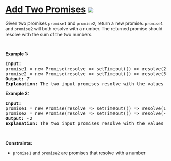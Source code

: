 
# [Add Two Promises](https://leetcode.com/problems/add-two-promises) ![](https://img.shields.io/badge/Easy-green)

Given two promises <code>promise1</code> and <code>promise2</code>, return a new promise. <code>promise1</code> and <code>promise2</code>&nbsp;will both resolve with a number. The returned promise should resolve with the sum of the two numbers.
<p>&nbsp;</p>
<p><strong class="example">Example 1:</strong></p>

<pre>
<strong>Input:</strong> 
promise1 = new Promise(resolve =&gt; setTimeout(() =&gt; resolve(2), 20)), 
promise2 = new Promise(resolve =&gt; setTimeout(() =&gt; resolve(5), 60))
<strong>Output:</strong> 7
<strong>Explanation:</strong> The two input promises resolve with the values of 2 and 5 respectively. The returned promise should resolve with a value of 2 + 5 = 7. The time the returned promise resolves is not judged for this problem.
</pre>

<p><strong class="example">Example 2:</strong></p>

<pre>
<strong>Input:</strong> 
promise1 = new Promise(resolve =&gt; setTimeout(() =&gt; resolve(10), 50)), 
promise2 = new Promise(resolve =&gt; setTimeout(() =&gt; resolve(-12), 30))
<strong>Output:</strong> -2
<strong>Explanation:</strong> The two input promises resolve with the values of 10 and -12 respectively. The returned promise should resolve with a value of 10 + -12 = -2.
</pre>

<p>&nbsp;</p>
<p><strong>Constraints:</strong></p>

<ul>
	<li><code>promise1</code> and <code>promise2</code> are&nbsp;promises that resolve&nbsp;with a number</li>
</ul>

        